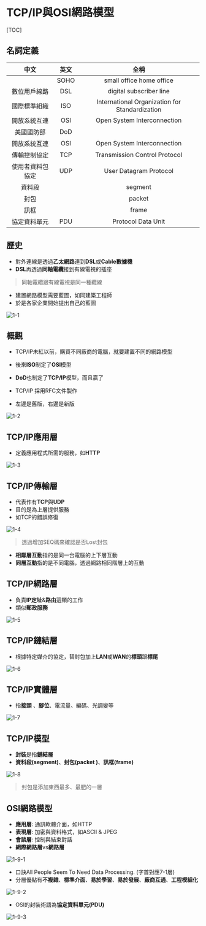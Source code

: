 # TCP/IP與OSI網路模型

[TOC]

## 名詞定義

|   中文   | 英文 | 全稱|
| :--------: | :--------:| :------: |
|     | SOHO | small office home office|
|  數位用戶線路   | DSL |digital subscriber line |
|  國際標準組織   | ISO|International Organization for Standardization |
|  開放系統互連   | OSI|Open System Interconnection |
|  美國國防部   |DoD | |
|  開放系統互連   | OSI|Open System Interconnection |
|  傳輸控制協定   | TCP|Transmission Control Protocol |
|  使用者資料包協定   | UDP|User Datagram Protocol |
|  資料段   | |segment |
|  封包   | |packet |
|  訊框   | |frame |
|  協定資料單元   | PDU|Protocol Data Unit |

## 歷史

- 對外連線是透過**乙太網路**連到**DSL**或**Cable數據機**
- **DSL**再透過**同軸電纜**接到有線電視的插座

> 同軸電纜跟有線電視是同一種纜線

- 建置網路模型需要藍圖，如同建築工程師
- 於是各家企業開始提出自己的藍圖

![1-1](images/1-1.jpg)

## 概觀

- TCP/IP未紅以前，購買不同廠商的電腦，就要建置不同的網路模型
- 後來**ISO**制定了**OSI**模型
- **DoD**也制定了**TCP/IP**模型，而且贏了

- TCP/IP 採用RFC文件製作
- 左邊是舊版，右邊是新版

![1-2](images/1-2.jpg)

## TCP/IP應用層

- 定義應用程式所需的服務，如**HTTP**

![1-3](images/1-3.jpg)

## TCP/IP傳輸層

- 代表作有**TCP**與**UDP**
- 目的是為上層提供服務
- 如TCP的錯誤修復

![1-4](images/1-4.jpg)

>透過增加SEQ碼來確認是否Lost封包

- **相鄰層互動**指的是同一台電腦的上下層互動
- **同層互動**指的是不同電腦，透過網路相同階層上的互動

## TCP/IP網路層

- 負責**IP定址**&**路由**這類的工作
- 類似**郵政服務**

![1-5](images/1-5.jpg)

## TCP/IP鏈結層

- 根據特定媒介的協定，替封包加上**LAN**或**WAN**的**標頭**跟**標尾**

![1-6](images/1-6.jpg)

## TCP/IP實體層

- 指**接頭** 、**腳位**、電流量、編碼、光調變等

![1-7](images/1-7.jpg)

## TCP/IP模型

- **封裝**是指**鏈結層**
- **資料段(segment)**、**封包(packet )**、**訊框(frame)**

![1-8](images/1-8.jpg)

>封包是添加東西最多、最肥的一層

## OSI網路模型

- **應用層**: 通訊軟體介面，如HTTP
- **表現層**: 加密與資料格式，如ASCII & JPEG
- **會談層**: 控制與結束對話
- **網際網路層**vs**網路層**

![1-9-1](images/1-9-1.jpg)

- 口訣All People Seem To Need Data Processing. (字首對應7-1層)
- 分層優點有**不複雜**、**標準介面**、**易於學習**、**易於發展**、**廠商互通**、**工程模組化**

![1-9-2](images/1-9-2.jpg)

- OSI的封裝術語為**協定資料單元(PDU)**

![1-9-3](images/1-9-3.jpg)
